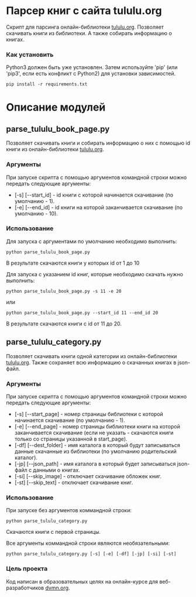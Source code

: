 # Парсер книг с сайта tululu.org
Скрипт для парсинга онлайн-библиотеки  [tululu.org](https://tululu.org/).
Позволяет скачивать книги из библиотеки. А также собирать информацию о книгах.

### Как установить

Python3 должен быть уже установлен. Затем используйте 'pip' (или 'pip3', если есть конфликт с Python2) для 
установки зависимостей.
```
pip install -r requirements.txt
```
# Описание модулей

## parse_tululu_book_page.py

Позволяет скачивать книги и собирать информацию о них с помощью id книги из
онлайн-библиотеки [tululu.org](https://tululu.org/).

### Аргументы

При запуске скрипта с помощью аргументов командной строки можно передать следующие аргументы:
- [-s] [--start_id] - id книги с которой начинается скачивание (по умолчанию - 1).
- [-e] [--end_id] - id книги на которой заканчивается скачивание (по умолчанию - 10).

### Использование

Для запуска с аргументами по умолчанию необходимо выполнить:
```
python parse_tululu_book_page.py
```
В результате скачаются книги у которых id от 1 до 10

Для запуска с указанием id книг, которые необходимо скачать нужно выполнить:
```
python parse_tululu_book_page.py -s 11 -e 20
```
или
```
python parse_tululu_book_page.py --start_id 11 --end_id 20
```
В результате скачаются книги с id от 11 до 20.

## parse_tululu_category.py

Позволяет скачивать книги одной категории из онлайн-библиотеки [tululu.org](https://tululu.org/).
Также сохраняет всю информацию о скачанных книгах в json-файл.

### Аргументы

При запуске скрипта с помощью аргументов командной строки можно передать следующие аргументы:
- [-s] [--start_page] - номер страницы библиотеки с которой начинается скачивание (по умолчанию - 1).
- [-e] [--end_page] - номер страницы библиотеки книги на которой заканчивается скачивание 
(если не указать - скачаются книги только со страницы указанной в start_page).
- [-df] [--dest_folder] - имя каталога в который будут записываться данные скачанные из библиотеки (по умолчанию родительский каталог).
- [-jp] [--json_path] - имя каталога в который будет записываться json-файл с данными о книгах.
- [-si] [--skip_image] - отключает скачивание обложек книг.
- [-st] [--skip_text] - отключает скачивание книг.

### Использование

При запуске без аргументов коммандной строки:
```
python parse_tululu_category.py
```
Скачаются книги с первой страницы.

Все аргументы коммандной строки являются необязательными:
```
python parse_tululu_category.py [-s] [-e] [-df] [-jp] [-si] [-st]
```

### Цель проекта

Код написан в образовательных целях на онлайн-курсе для веб-разработчиков [dvmn.org](https://dvmn.org/).